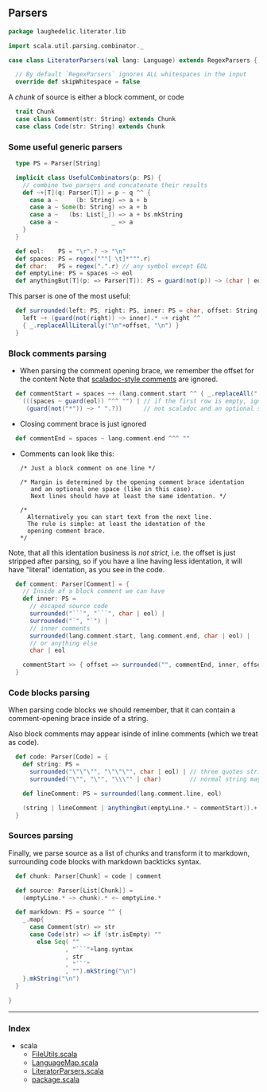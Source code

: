 ## Parsers

```scala
package laughedelic.literator.lib

import scala.util.parsing.combinator._

case class LiteratorParsers(val lang: Language) extends RegexParsers {

  // By default `RegexParsers` ignores ALL whitespaces in the input
  override def skipWhitespace = false
```

A _chunk_ of source is either a block comment, or code

```scala
  trait Chunk
  case class Comment(str: String) extends Chunk
  case class Code(str: String) extends Chunk
```

### Some useful generic parsers

```scala
  type PS = Parser[String]

  implicit class UsefulCombinators(p: PS) {
    // combine two parsers and concatenate their results
    def ~+[T](q: Parser[T]) = p ~ q ^^ { 
      case a ~     (b: String) => a + b
      case a ~ Some(b: String) => a + b
      case a ~   (bs: List[_]) => a + bs.mkString
      case a ~               _ => a
    }
  }

  def eol:    PS = "\r".? ~> "\n"
  def spaces: PS = regex("""[ \t]*""".r)
  def char:   PS = regex(".".r) // any symbol except EOL
  def emptyLine: PS = spaces ~> eol
  def anythingBut[T](p: => Parser[T]): PS = guard(not(p)) ~> (char | eol)
```

This parser is one of the most useful:

```scala
  def surrounded(left: PS, right: PS, inner: PS = char, offset: String = "") = {
    left ~+ (guard(not(right)) ~> inner).* ~+ right ^^ 
    { _.replaceAllLiterally("\n"+offset, "\n") }
  }
```

### Block comments parsing
- When parsing the comment opening brace, we remember the offset for the content
  Note that [scaladoc-style comments](http://docs.scala-lang.org/style/scaladoc.html) 
  are ignored.


```scala
  def commentStart = spaces ~+ (lang.comment.start ^^ { _.replaceAll(".", " ") }) ~+ 
    (((spaces ~ guard(eol)) ^^^ "") | // if the first row is empty, ignore it
     (guard(not("*")) ~> " ".?))      // not scaladoc and an optional space

```

- Closing comment brace is just ignored

```scala
  def commentEnd = spaces ~ lang.comment.end ^^^ ""
```

- Comments can look like this:

  ```
  /* Just a block comment on one line */

  /* Margin is determined by the opening comment brace identation
     and an optional one space (like in this case).
     Next lines should have at least the same identation. */
   
  /*
    Alternatively you can start text from the next line.
    The rule is simple: at least the identation of the 
    opening comment brace.
  */
  ```

Note, that all this identation business is _not strict_, i.e. the offset 
is just stripped after parsing, so if you have a line having less identation, 
it will have "literal" identation, as you see in the code.


```scala
  def comment: Parser[Comment] = {
    // Inside of a block comment we can have 
    def inner: PS =
      // escaped source code
      surrounded("```", "```", char | eol) | 
      surrounded("`", "`") |
      // inner comments
      surrounded(lang.comment.start, lang.comment.end, char | eol) |
      // or anything else
      char | eol

    commentStart >> { offset => surrounded("", commentEnd, inner, offset) } ^^ Comment
  }
```

### Code blocks parsing
When parsing code blocks we should remember, that it
can contain a comment-opening brace inside of a string.
 
Also block comments may appear isinde of inline comments 
(which we treat as code).


```scala
  def code: Parser[Code] = {
    def string: PS = 
      surrounded("\"\"\"", "\"\"\"", char | eol) | // three quotes string
      surrounded("\"", "\"", "\\\"" | char)        // normal string may contain escaped quote

    def lineComment: PS = surrounded(lang.comment.line, eol)

    (string | lineComment | anythingBut(emptyLine.* ~ commentStart)).+ ^^ { _.mkString } ^^ Code
  }
```

### Sources parsing

Finally, we parse source as a list of chunks and
transform it to markdown, surrounding code blocks 
with markdown backticks syntax.


```scala
  def chunk: Parser[Chunk] = code | comment

  def source: Parser[List[Chunk]] =
    (emptyLine.* ~> chunk).* <~ emptyLine.*

  def markdown: PS = source ^^ {
    _.map{
      case Comment(str) => str
      case Code(str) => if (str.isEmpty) ""
        else Seq( ""
                , "```"+lang.syntax
                , str
                , "```"
                , "").mkString("\n")
    }.mkString("\n")
  }

}

```


------

### Index

+ scala
  + [FileUtils.scala][FileUtils.scala]
  + [LanguageMap.scala][LanguageMap.scala]
  + [LiteratorParsers.scala][LiteratorParsers.scala]
  + [package.scala][package.scala]

[FileUtils.scala]: FileUtils.scala.md
[LanguageMap.scala]: LanguageMap.scala.md
[LiteratorParsers.scala]: LiteratorParsers.scala.md
[package.scala]: package.scala.md
[Readme.markdown]: Readme.markdown.md